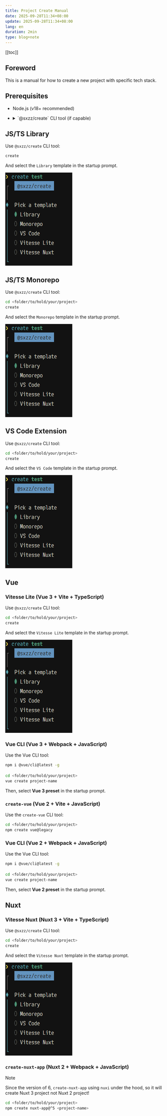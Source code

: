 ```yaml
---
title: Project Create Manual
date: 2025-09-28T11:34+08:00
update: 2025-09-28T11:34+08:00
lang: en
duration: 2min
type: blog+note
---
```


[[toc]]

## Foreword

This is a manual for how to create a new project with specific tech stack.

## Prerequisites

- Node.js (v18+ recommended)
- <details>
  <summary>`@sxzz/create` CLI tool (if capable)</summary>

  Install:

  ```bash
  npm install -g @sxzz/create
  ```

  Configuration (_~/create.config.yml_):

  ```yaml
  git:
    add: true
  templates:
    - name: Library
      url: lumirelle/starter-ts
      git:
        init: false
    - name: Monorepo
      url: lumirelle/starter-monorepo
      git:
        init: false
    - name: VS Code
      url: antfu/starter-vscode
      git:
        init: false
    - name: Vitesse Lite
      url: antfu-collective/vitesse-lite
      git:
        init: false
    - name: Vitesse Nuxt
      url: lumirelle/starter-vitesse-nuxt
      git:
        init: false
  ```

  </details>

## JS/TS Library

Use `@sxzz/create` CLI tool:

```bash
create
```

And select the `Library` template in the startup prompt.

![project-create-manual](project-create-manual.png)

## JS/TS Monorepo

Use `@sxzz/create` CLI tool:

```bash
cd <folder/to/hold/your/project>
create
```

And select the `Monorepo` template in the startup prompt.

![project-create-manual](project-create-manual.png)

## VS Code Extension

Use `@sxzz/create` CLI tool:

```bash
cd <folder/to/hold/your/project>
create
```

And select the `VS Code` template in the startup prompt.

![project-create-manual](project-create-manual.png)

## Vue

### Vitesse Lite (Vue 3 + Vite + TypeScript)

Use `@sxzz/create` CLI tool:

```bash
cd <folder/to/hold/your/project>
create
```

And select the `Vitesse Lite` template in the startup prompt.

![project-create-manual](project-create-manual.png)

### Vue CLI (Vue 3 + Webpack + JavaScript)

Use the Vue CLI tool:

```bash
npm i @vue/cli@latest -g

cd <folder/to/hold/your/project>
vue create project-name
```

Then, select **Vue 3 preset** in the startup prompt.

### `create-vue` (Vue 2 + Vite + JavaScript)

Use the `create-vue` CLI tool:

```bash
cd <folder/to/hold/your/project>
npm create vue@legacy
```

### Vue CLI (Vue 2 + Webpack + JavaScript)

Use the Vue CLI tool:

```bash
npm i @vue/cli@latest -g

cd <folder/to/hold/your/project>
vue create project-name
```

Then, select **Vue 2 preset** in the startup prompt.

## Nuxt

### Vitesse Nuxt (Nuxt 3 + Vite + TypeScript)

Use `@sxzz/create` CLI tool:

```bash
cd <folder/to/hold/your/project>
create
```

And select the `Vitesse Nuxt` template in the startup prompt.

![project-create-manual](project-create-manual.png)

### `create-nuxt-app` (Nuxt 2 + Webpack + JavaScript)

> [!Note]
>
> Since the version of 6, `create-nuxt-app` using `nuxi` under the hood, so it will create Nuxt 3 project not Nuxt 2
> project!

```bash
cd <folder/to/hold/your/project>
npm create nuxt-app@^5 <project-name>
```

